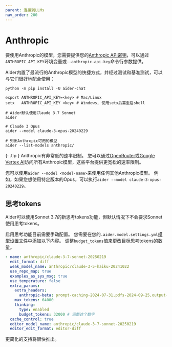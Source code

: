 ```yaml
---
parent: 连接到LLMs
nav_order: 200
---
```


# Anthropic

要使用Anthropic的模型，您需要提供您的[Anthropic API密钥](https://docs.anthropic.com/claude/reference/getting-started-with-the-api)，可以通过`ANTHROPIC_API_KEY`环境变量或`--anthropic-api-key`命令行参数提供。

Aider内置了最流行的Anthropic模型的快捷方式，并经过测试和基准测试，可以与它们很好地配合使用：

```
python -m pip install -U aider-chat

export ANTHROPIC_API_KEY=<key> # Mac/Linux
setx   ANTHROPIC_API_KEY <key> # Windows, 使用setx后需重启shell

# Aider默认使用Claude 3.7 Sonnet
aider

# Claude 3 Opus
aider --model claude-3-opus-20240229

# 列出Anthropic可用的模型
aider --list-models anthropic/
```

{: .tip }
Anthropic有非常低的速率限制。
您可以通过[OpenRouter](openrouter.md)或[Google Vertex AI](vertex.md)访问所有Anthropic模型，这些平台提供更宽松的速率限制。

您可以使用`aider --model <model-name>`来使用任何其他Anthropic模型。
例如，如果您想使用特定版本的Opus，可以执行`aider --model claude-3-opus-20240229`。

## 思考tokens

Aider可以使用Sonnet 3.7的新思考tokens功能，但默认情况下不会要求Sonnet使用思考tokens。

启用思考功能目前需要手动配置。
您需要在您的`.aider.model.settings.yml`[模型设置文件](/docs/config/adv-model-settings.html#model-settings)中添加以下内容。
调整`budget_tokens`值来更改目标思考tokens的数量。

```yaml
- name: anthropic/claude-3-7-sonnet-20250219
  edit_format: diff
  weak_model_name: anthropic/claude-3-5-haiku-20241022
  use_repo_map: true
  examples_as_sys_msg: true
  use_temperature: false
  extra_params:
    extra_headers:
      anthropic-beta: prompt-caching-2024-07-31,pdfs-2024-09-25,output-128k-2025-02-19
    max_tokens: 64000
    thinking:
      type: enabled
      budget_tokens: 32000 # 调整这个数字
  cache_control: true
  editor_model_name: anthropic/claude-3-7-sonnet-20250219
  editor_edit_format: editor-diff
```

更简化的支持将很快推出。
